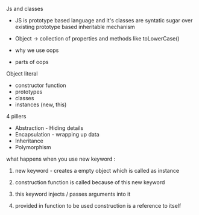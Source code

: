 Js and classes

- JS is prototype based language and it's classes are syntatic sugar over existing prototype based inheritable mechanism 
- Object -> collection of properties and methods like toLowerCase()

- why we use oops 

- parts of oops 

Object literal 
- constructor function 
- prototypes 
- classes 
- instances (new, this)

4 pillers
- Abstraction - Hiding details 
- Encapsulation - wrapping up data 
- Inheritance 
- Polymorphism 

what happens when you use new keyword :

1. new keyword - creates a empty object which is called as instance 

2. construction function is called because of this new keyword

3. this keyword injects / passes arguments into it 
4. provided in function to be used 
construction is a reference to itself